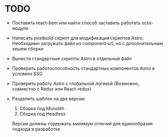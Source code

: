 # TODO

- Поставить react-bem или найти способ заставить работать scss-модули
- Написать postbuild скрипт для модификации скриптов Astro. Необходимо загружать файл из component-url, но с дополнительным хешем сборки
- Вынести стандартные скрипты Astro в отдельный файл
- Проверить работоспособность стандартных компонентов Astro в условиях SSG
- Проверить работу Astro с глобальной логикой (Возможно, совместно с Redux или React-redux)
- Разделить шаблон на две версии: 
    1) Сборка под Monolith
    2) Сборка под Headless

  Версии должны содержать минимум отличий для единообразия подхода в разработке
